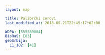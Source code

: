 ```yaml
---
layout: map

title: Palibrčki cerovi
last_modified_at: 2018-05-21T22:45:17+02:00

WDPA: [555589004]
BioRaS: [83]
geoSrbija:
  L1_182: [41]
---
```

